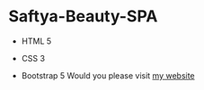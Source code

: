 # Saftya-Beauty-SPA
- HTML 5
* CSS 3 
+ Bootstrap 5
Would you please visit [my website](saftya.github.io/Saftya-Beauty-SPA/)
